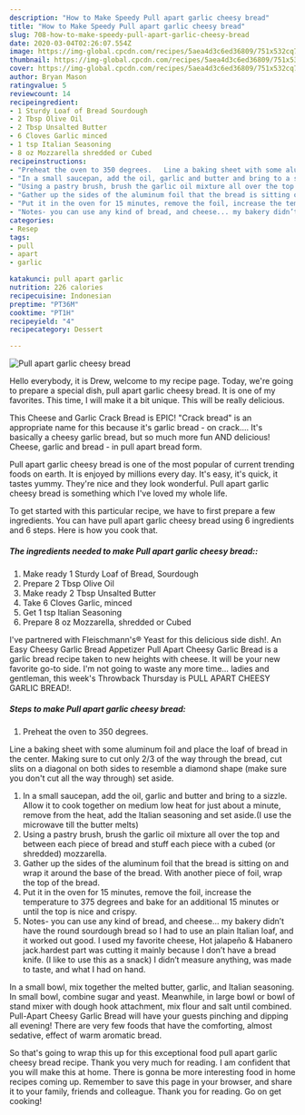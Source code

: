 ```yaml
---
description: "How to Make Speedy Pull apart garlic cheesy bread"
title: "How to Make Speedy Pull apart garlic cheesy bread"
slug: 708-how-to-make-speedy-pull-apart-garlic-cheesy-bread
date: 2020-03-04T02:26:07.554Z
image: https://img-global.cpcdn.com/recipes/5aea4d3c6ed36809/751x532cq70/pull-apart-garlic-cheesy-bread-recipe-main-photo.jpg
thumbnail: https://img-global.cpcdn.com/recipes/5aea4d3c6ed36809/751x532cq70/pull-apart-garlic-cheesy-bread-recipe-main-photo.jpg
cover: https://img-global.cpcdn.com/recipes/5aea4d3c6ed36809/751x532cq70/pull-apart-garlic-cheesy-bread-recipe-main-photo.jpg
author: Bryan Mason
ratingvalue: 5
reviewcount: 14
recipeingredient:
- 1 Sturdy Loaf of Bread Sourdough
- 2 Tbsp Olive Oil
- 2 Tbsp Unsalted Butter
- 6 Cloves Garlic minced
- 1 tsp Italian Seasoning
- 8 oz Mozzarella shredded or Cubed
recipeinstructions:
- "Preheat the oven to 350 degrees.   Line a baking sheet with some aluminum foil and place the loaf of bread in the center. Making sure to cut only 2/3 of the way through the bread, cut slits on a diagonal on both sides to resemble a diamond shape (make sure you don&#39;t cut all the way through) set aside."
- "In a small saucepan, add the oil, garlic and butter and bring to a sizzle. Allow it to cook together on medium low heat for just about a minute, remove from the heat, add the Italian seasoning and set aside.(I use the microwave till the butter melts)"
- "Using a pastry brush, brush the garlic oil mixture all over the top and between each piece of bread and stuff each piece with a cubed (or shredded) mozzarella."
- "Gather up the sides of the aluminum foil that the bread is sitting on and wrap it around the base of the bread. With another piece of foil, wrap the top of the bread."
- "Put it in the oven for 15 minutes, remove the foil, increase the temperature to 375 degrees and bake for an additional 15 minutes or until the top is nice and crispy."
- "Notes- you can use any kind of bread, and cheese... my bakery didn’t have the round sourdough bread so I had to use an plain Italian loaf, and it worked out good. I used my favorite cheese, Hot jalapeño &amp; Habanero jack.hardest part was cutting it mainly because I don’t have a bread knife. (I like to use this as a snack) I didn’t measure anything, was made to taste, and what I had on hand."
categories:
- Resep
tags:
- pull
- apart
- garlic

katakunci: pull apart garlic
nutrition: 226 calories
recipecuisine: Indonesian
preptime: "PT36M"
cooktime: "PT1H"
recipeyield: "4"
recipecategory: Dessert

---
```



![Pull apart garlic cheesy bread](https://img-global.cpcdn.com/recipes/5aea4d3c6ed36809/751x532cq70/pull-apart-garlic-cheesy-bread-recipe-main-photo.jpg)

Hello everybody, it is Drew, welcome to my recipe page. Today, we're going to prepare a special dish, pull apart garlic cheesy bread. It is one of my favorites. This time, I will make it a bit unique. This will be really delicious.

This Cheese and Garlic Crack Bread is EPIC! &#34;Crack bread&#34; is an appropriate name for this because it&#39;s garlic bread - on crack…. It&#39;s basically a cheesy garlic bread, but so much more fun AND delicious! Cheese, garlic and bread - in pull apart bread form.

Pull apart garlic cheesy bread is one of the most popular of current trending foods on earth. It is enjoyed by millions every day. It's easy, it's quick, it tastes yummy. They're nice and they look wonderful. Pull apart garlic cheesy bread is something which I've loved my whole life.


To get started with this particular recipe, we have to first prepare a few ingredients. You can have pull apart garlic cheesy bread using 6 ingredients and 6 steps. Here is how you cook that.

##### The ingredients needed to make Pull apart garlic cheesy bread::

1. Make ready 1 Sturdy Loaf of Bread, Sourdough
1. Prepare 2 Tbsp Olive Oil
1. Make ready 2 Tbsp Unsalted Butter
1. Take 6 Cloves Garlic, minced
1. Get 1 tsp Italian Seasoning
1. Prepare 8 oz Mozzarella, shredded or Cubed


I&#39;ve partnered with Fleischmann&#39;s® Yeast for this delicious side dish!. An Easy Cheesy Garlic Bread Appetizer Pull Apart Cheesy Garlic Bread is a garlic bread recipe taken to new heights with cheese. It will be your new favorite go-to side. I&#39;m not going to waste any more time… ladies and gentleman, this week&#39;s Throwback Thursday is PULL APART CHEESY GARLIC BREAD!. 

##### Steps to make Pull apart garlic cheesy bread:

1. Preheat the oven to 350 degrees. 

Line a baking sheet with some aluminum foil and place the loaf of bread in the center. Making sure to cut only 2/3 of the way through the bread, cut slits on a diagonal on both sides to resemble a diamond shape (make sure you don&#39;t cut all the way through) set aside.
1. In a small saucepan, add the oil, garlic and butter and bring to a sizzle. Allow it to cook together on medium low heat for just about a minute, remove from the heat, add the Italian seasoning and set aside.(I use the microwave till the butter melts)
1. Using a pastry brush, brush the garlic oil mixture all over the top and between each piece of bread and stuff each piece with a cubed (or shredded) mozzarella.
1. Gather up the sides of the aluminum foil that the bread is sitting on and wrap it around the base of the bread. With another piece of foil, wrap the top of the bread.
1. Put it in the oven for 15 minutes, remove the foil, increase the temperature to 375 degrees and bake for an additional 15 minutes or until the top is nice and crispy.
1. Notes- you can use any kind of bread, and cheese... my bakery didn’t have the round sourdough bread so I had to use an plain Italian loaf, and it worked out good. I used my favorite cheese, Hot jalapeño &amp; Habanero jack.hardest part was cutting it mainly because I don’t have a bread knife. (I like to use this as a snack) I didn’t measure anything, was made to taste, and what I had on hand.


In a small bowl, mix together the melted butter, garlic, and Italian seasoning. In small bowl, combine sugar and yeast. Meanwhile, in large bowl or bowl of stand mixer with dough hook attachment, mix flour and salt until combined. Pull-Apart Cheesy Garlic Bread will have your guests pinching and dipping all evening! There are very few foods that have the comforting, almost sedative, effect of warm aromatic bread. 

So that's going to wrap this up for this exceptional food pull apart garlic cheesy bread recipe. Thank you very much for reading. I am confident that you will make this at home. There is gonna be more interesting food in home recipes coming up. Remember to save this page in your browser, and share it to your family, friends and colleague. Thank you for reading. Go on get cooking!
